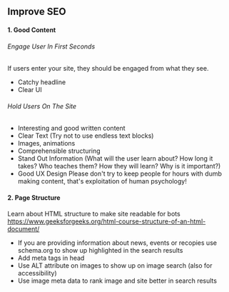 ## Improve SEO

#### 1. Good Content
###### Engage User In First Seconds
If users enter your site, they should be engaged from what they see.
- Catchy headline
- Clear UI
  
###### Hold Users On The Site
- Interesting and good written content
- Clear Text (Try not to use endless text blocks)
- Images, animations
- Comprehensible structuring
- Stand Out Information (What will the user learn about? How long it takes? Who teaches them? How they will learn? Why is it important?)
- Good UX Design
Please don't try to keep people for hours with dumb making content, that's exploitation of human psychology!

#### 2. Page Structure
Learn about HTML structure to make site readable for bots\
https://www.geeksforgeeks.org/html-course-structure-of-an-html-document/
- If you are providing information about news, events or recopies use schema.org to show up highlighted in the search results
- Add meta tags in head
- Use ALT attribute on images to show up on image search (also for accessibility)
- Use image meta data to rank image and site better in search results